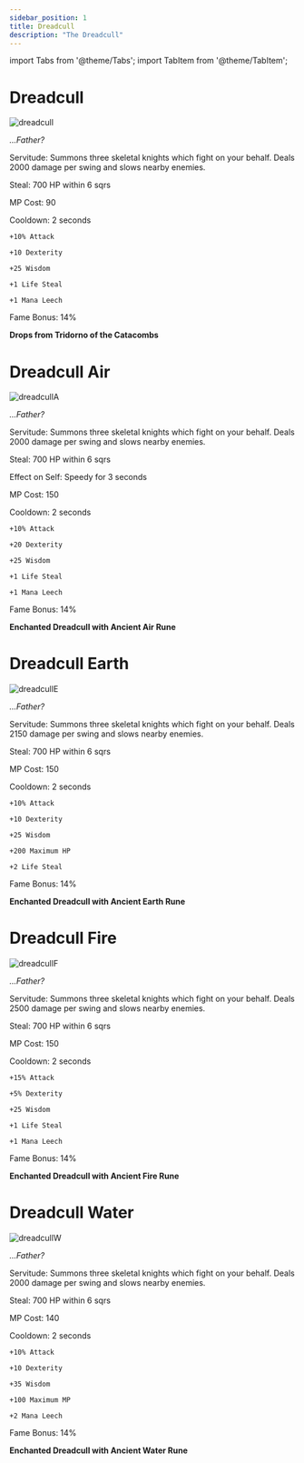 ```yaml
---
sidebar_position: 1
title: Dreadcull
description: "The Dreadcull"
---
```


import Tabs from '@theme/Tabs';
import TabItem from '@theme/TabItem';

<Tabs>
  <TabItem value="Dreadcull" label="Dreadcull" default>

# Dreadcull 

![dreadcull](https://vwiki.valorserver.com/api/item/picture/dreadcull)

<i>...Father?</i>

Servitude: Summons three skeletal knights which fight on your behalf. Deals 2000 damage per swing and slows nearby enemies.

Steal: 700 HP within 6 sqrs

MP Cost: 90

Cooldown: 2 seconds

    +10% Attack
    
    +10 Dexterity
    
    +25 Wisdom
    
    +1 Life Steal
    
    +1 Mana Leech

Fame Bonus: 14%

**Drops from Tridorno of the Catacombs**

  </TabItem>
  <TabItem value="Air" label="Air">

# Dreadcull Air

![dreadcullA](https://vwiki.valorserver.com/api/item/picture/dreadcull%20air)

<i>...Father?</i>

Servitude: Summons three skeletal knights which fight on your behalf. Deals 2000 damage per swing and slows nearby enemies.

Steal: 700 HP within 6 sqrs

Effect on Self: Speedy for 3 seconds

MP Cost: 150

Cooldown: 2 seconds

    +10% Attack
    
    +20 Dexterity
    
    +25 Wisdom
    
    +1 Life Steal
    
    +1 Mana Leech

Fame Bonus: 14%

**Enchanted Dreadcull with Ancient Air Rune**

  </TabItem>
  <TabItem value="Earth" label="Earth">

# Dreadcull Earth

![dreadcullE](https://vwiki.valorserver.com/api/item/picture/dreadcull%20earth)

<i>...Father?</i>

Servitude: Summons three skeletal knights which fight on your behalf. Deals 2150 damage per swing and slows nearby enemies.

Steal: 700 HP within 6 sqrs

MP Cost: 150

Cooldown: 2 seconds

    +10% Attack
    
    +10 Dexterity
    
    +25 Wisdom
    
    +200 Maximum HP
    
    +2 Life Steal

Fame Bonus: 14%

**Enchanted Dreadcull with Ancient Earth Rune**

  </TabItem>
  <TabItem value="Fire" label="Fire">

# Dreadcull Fire

![dreadcullF](https://vwiki.valorserver.com/api/item/picture/dreadcull%20fire)

<i>...Father?</i>

Servitude: Summons three skeletal knights which fight on your behalf. Deals 2500 damage per swing and slows nearby enemies.

Steal: 700 HP within 6 sqrs

MP Cost: 150

Cooldown: 2 seconds

    +15% Attack
    
    +5% Dexterity
    
    +25 Wisdom
    
    +1 Life Steal
    
    +1 Mana Leech

Fame Bonus: 14%

**Enchanted Dreadcull with Ancient Fire Rune**

  </TabItem>
  <TabItem value="Water" label="Water">

# Dreadcull Water

![dreadcullW](https://vwiki.valorserver.com/api/item/picture/dreadcull%20water)

<i>...Father?</i>

Servitude: Summons three skeletal knights which fight on your behalf. Deals 2000 damage per swing and slows nearby enemies.

Steal: 700 HP within 6 sqrs

MP Cost: 140

Cooldown: 2 seconds

    +10% Attack
    
    +10 Dexterity
    
    +35 Wisdom
    
    +100 Maximum MP
    
    +2 Mana Leech

Fame Bonus: 14%

**Enchanted Dreadcull with Ancient Water Rune**

  </TabItem>
</Tabs>
